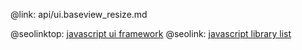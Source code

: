 @link: api/ui.baseview_resize.md

@seolinktop: [javascript ui framework](https://webix.com)
@seolink: [javascript library list](https://webix.com/widget/list/)